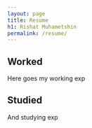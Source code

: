 ```yaml
---
layout: page
title: Resume
h1: Rishat Muhametshin
permalink: /resume/
---
```


## Worked

Here goes my working exp

## Studied

And studying exp